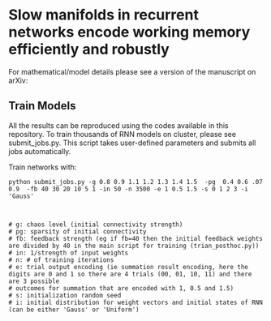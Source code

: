 # Slow manifolds in recurrent networks encode working memory efficiently and robustly
For mathematical/model details please see a version of the manuscript on arXiv: 

## Train Models
All the results can be reproduced using the codes available in this repository. 
To train thousands of RNN models on cluster, please see submit_jobs.py. This script takes user-defined parameters and submits all jobs automatically. 

Train networks with: 
```
python submit_jobs.py -g 0.8 0.9 1.1 1.2 1.3 1.4 1.5  -pg  0.4 0.6 .07 0.9  -fb 40 30 20 10 5 1 -in 50 -n 3500 -e 1 0.5 1.5 -s 0 1 2 3 -i 'Gauss'



# g: chaos level (initial connectivity strength)
# pg: sparsity of initial connectivity
# fb: feedback strength (eg if fb=40 then the initial feedback weights are divided by 40 in the main script for training (trian_posthoc.py))
# in: 1/strength of input weights
# n: # of training iterations
# e: trial output encoding (ie summation result encoding, here the digits are 0 and 1 so there are 4 trials (00, 01, 10, 11) and there are 3 possible
# outcomes for summation that are encoded with 1, 0.5 and 1.5)
# s: initialization random seed
# i: initial distribution for weight vectors and initial states of RNN (can be either 'Gauss' or 'Uniform')
```
